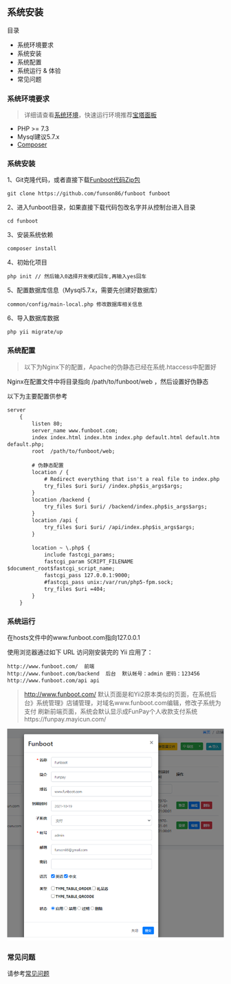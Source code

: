系统安装
-------

目录

- 系统环境要求
- 系统安装
- 系统配置
- 系统运行 & 体验
- 常见问题


### 系统环境要求

> 详细请查看[系统环境](start.env)，快速运行环境推荐[宝塔面板](https://www.bt.cn/)

- PHP >= 7.3
- Mysql建议5.7.x
- [Composer](https://getcomposer.org/download/)

### 系统安装

1、Git克隆代码，或者直接下载[Funboot代码Zip包](https://github.com/funson86/funboot/archive/master.zip)

```
git clone https://github.com/funson86/funboot funboot
```

2、进入funboot目录，如果直接下载代码包改名字并从控制台进入目录

```
cd funboot
```

3、安装系统依赖

```
composer install 
```

4、初始化项目

``` 
php init // 然后输入0选择开发模式回车,再输入yes回车
```

5、配置数据库信息（Mysql5.7.x，需要先创建好数据库）

``` 
common/config/main-local.php 修改数据库相关信息
```

6、导入数据库数据

``` 
php yii migrate/up
```

### 系统配置

> 以下为Nginx下的配置，Apache的伪静态已经在系统.htaccess中配置好

Nginx在配置文件中将目录指向 /path/to/funboot/web ，然后设置好伪静态

以下为主要配置供参考

```
server
    {
        listen 80;
        server_name www.funboot.com;
        index index.html index.htm index.php default.html default.htm default.php;
        root  /path/to/funboot/web;
    
        # 伪静态配置
        location / {
            # Redirect everything that isn't a real file to index.php
            try_files $uri $uri/ /index.php$is_args$args;
        }
        location /backend {
            try_files $uri $uri/ /backend/index.php$is_args$args;
        }
        location /api {
            try_files $uri $uri/ /api/index.php$is_args$args;
        }

        location ~ \.php$ {
            include fastcgi_params;
            fastcgi_param SCRIPT_FILENAME $document_root$fastcgi_script_name;
            fastcgi_pass 127.0.0.1:9000;
            #fastcgi_pass unix:/var/run/php5-fpm.sock;
            try_files $uri =404;
        }
    }
```

### 系统运行

在hosts文件中的www.funboot.com指向127.0.0.1

使用浏览器通过如下 URL 访问刚安装完的 Yii 应用了：

```
http://www.funboot.com/  前端
http://www.funboot.com/backend  后台  默认帐号：admin 密码：123456
http://www.funboot.com/api api
```

> http://www.funboot.com/ 默认页面是和Yii2原本类似的页面，在系统后台》系统管理》店铺管理，对域名www.funboot.com编辑，修改子系统为支付
> 刷新前端页面，系统会默认显示成FunPay个人收款支付系统https://funpay.mayicun.com/

![](images/installation-09.png)

### 常见问题

请参考[常见问题](start-faq.md)


